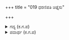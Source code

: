 +++
title = "019 ಧರಣಿಪತಿ ಚಿತ್ತೈಸು"

+++

<details><summary>ಗದ್ಯ (ಕ.ಗ.ಪ) </summary>

19. ಅರಸನೇ ಲಾಲಿಸು, ತೀರಕ್ಕೆ ಅಪ್ಪಳಿಸುವ ಸಮುದ್ರದಂತೆ ರಣಾಂಗಣಕ್ಕೆ ಸೇನೆ ಮುತ್ತಿತು. ಆನೆ, ಕುದುರೆ, ರಥ, ಪದಾತಿಗಳು ರಾಕ್ಷಸರೊಡೆಯನ ಸೂಚನೆಗೆ ಅನುಗುಣವಾಗಿ ರಭಸದಿಂದ ಮುನ್ನುಗ್ಗಿದವು. ರಾಜನ ಅಪ್ಪಣೆ ಪಡೆದ ಸೈನಿಕರ ವಾದ್ಯದ ಆರ್ಭಟವನ್ನು ಏನೆಂದು ಹೇಳಲಿ?
</details>

<details><summary>ಪದಾರ್ಥ (ಕ.ಗ.ಪ) </summary>

ವೇಲೆ- ತೀರ
</details>
